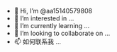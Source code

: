 - 👋 Hi, I’m @aa15140579808
- 👀 I’m interested in ...
- 🌱 I’m currently learning ...
- 💞️ I’m looking to collaborate on ...
- 📫 如何联系我 ...

<!---
aa15140579808/aa15140579808 is a ✨ special ✨ repository because its `README.md` (this file) appears on your GitHub profile.
You can click the Preview link to take a look at your changes.
--->
